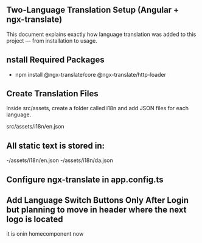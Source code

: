 ## Two-Language Translation Setup (Angular + ngx-translate)
This document explains exactly how language translation was added to this project — from installation to usage.
## nstall Required Packages
- npm install @ngx-translate/core @ngx-translate/http-loader

## Create Translation Files
Inside src/assets, create a folder called i18n and add JSON files for each language.

src/assets/i18n/en.json
## All static text is stored in:
-/assets/i18n/en.json
-/assets/i18n/da.json

## Configure ngx-translate in app.config.ts

## Add Language Switch Buttons Only After Login but planning to move in header where the next logo is located
it is onin homecomponent now